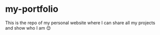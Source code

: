 # my-portfolio
This is the repo of my personal website where I can share all my projects and show who I am 😊
